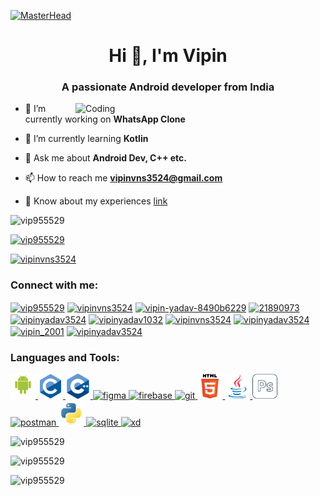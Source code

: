 [![MasterHead](https://1.bp.blogspot.com/-7A4WynwLsMw/XbBpCXG8fHI/AAAAAAAAMt4/uOa1bpLskYgrwGbllhSu2SDj_Mig8SXJQCLcBGAsYHQ/s1600/2000_600px.gif)](https://rishavchanda.io)
<h1 align="center">Hi 👋, I'm Vipin</h1>
<h3 align="center">A passionate Android developer from India</h3>
<img align="right" alt="Coding" width="400" src="https://cdn.dribbble.com/users/1162077/screenshots/3848914/programmer.gif">


- 🔭 I’m currently working on **WhatsApp Clone**

- 🌱 I’m currently learning **Kotlin**

- 💬 Ask me about **Android Dev, C++ etc.**

- 📫 How to reach me **vipinvns3524@gmail.com**

- 📄 Know about my experiences [link](https://drive.google.com/file/d/1eGAEKuOPX5yGrtbSQK_DfH8WEXkGRa-1/view?usp=sharing)

<p align="left"> <img src="https://komarev.com/ghpvc/?username=vip955529&label=Profile%20views&color=0e75b6&style=flat" alt="vip955529" /> </p>
<p align="left"> <a href="https://github.com/ryo-ma/github-profile-trophy"><img src="https://github-profile-trophy.vercel.app/?username=vip955529" alt="vip955529" /></a> </p>
<p align="left"> <a href="https://twitter.com/vipinvns3524" target="blank"><img src="https://img.shields.io/twitter/follow/vipinvns3524?logo=twitter&style=for-the-badge" alt="vipinvns3524" /></a> </p>

<h3 align="left">Connect with me:</h3>
<p align="left">
<a href="https://dev.to/vip955529" target="blank"><img align="center" src="https://raw.githubusercontent.com/rahuldkjain/github-profile-readme-generator/master/src/images/icons/Social/devto.svg" alt="vip955529" height="30" width="40" /></a>
<a href="https://twitter.com/vipinvns3524" target="blank"><img align="center" src="https://raw.githubusercontent.com/rahuldkjain/github-profile-readme-generator/master/src/images/icons/Social/twitter.svg" alt="vipinvns3524" height="30" width="40" /></a>
<a href="https://linkedin.com/in/vipin-yadav-8490b6229" target="blank"><img align="center" src="https://raw.githubusercontent.com/rahuldkjain/github-profile-readme-generator/master/src/images/icons/Social/linked-in-alt.svg" alt="vipin-yadav-8490b6229" height="30" width="40" /></a>
<a href="https://stackoverflow.com/users/21890973" target="blank"><img align="center" src="https://raw.githubusercontent.com/rahuldkjain/github-profile-readme-generator/master/src/images/icons/Social/stack-overflow.svg" alt="21890973" height="30" width="40" /></a>
<a href="https://kaggle.com/vipinyadav3524" target="blank"><img align="center" src="https://raw.githubusercontent.com/rahuldkjain/github-profile-readme-generator/master/src/images/icons/Social/kaggle.svg" alt="vipinyadav3524" height="30" width="40" /></a>
<a href="https://instagram.com/vipinyadav1032" target="blank"><img align="center" src="https://raw.githubusercontent.com/rahuldkjain/github-profile-readme-generator/master/src/images/icons/Social/instagram.svg" alt="vipinyadav1032" height="30" width="40" /></a>
<a href="https://www.codechef.com/users/vipinvns3524" target="blank"><img align="center" src="https://cdn.jsdelivr.net/npm/simple-icons@3.1.0/icons/codechef.svg" alt="vipinvns3524" height="30" width="40" /></a>
<a href="https://codeforces.com/profile/vipinyadav3524" target="blank"><img align="center" src="https://raw.githubusercontent.com/rahuldkjain/github-profile-readme-generator/master/src/images/icons/Social/codeforces.svg" alt="vipinyadav3524" height="30" width="40" /></a>
<a href="https://www.leetcode.com/vipin_2001" target="blank"><img align="center" src="https://raw.githubusercontent.com/rahuldkjain/github-profile-readme-generator/master/src/images/icons/Social/leet-code.svg" alt="vipin_2001" height="30" width="40" /></a>
<a href="https://auth.geeksforgeeks.org/user/vipinyadav3524" target="blank"><img align="center" src="https://raw.githubusercontent.com/rahuldkjain/github-profile-readme-generator/master/src/images/icons/Social/geeks-for-geeks.svg" alt="vipinyadav3524" height="30" width="40" /></a>
</p>

<h3 align="left">Languages and Tools:</h3>
<p align="left"> <a href="https://developer.android.com" target="_blank" rel="noreferrer"> <img src="https://raw.githubusercontent.com/devicons/devicon/master/icons/android/android-original-wordmark.svg" alt="android" width="40" height="40"/> </a> <a href="https://www.cprogramming.com/" target="_blank" rel="noreferrer"> <img src="https://raw.githubusercontent.com/devicons/devicon/master/icons/c/c-original.svg" alt="c" width="40" height="40"/> </a> <a href="https://www.w3schools.com/cpp/" target="_blank" rel="noreferrer"> <img src="https://raw.githubusercontent.com/devicons/devicon/master/icons/cplusplus/cplusplus-original.svg" alt="cplusplus" width="40" height="40"/> </a> <a href="https://www.figma.com/" target="_blank" rel="noreferrer"> <img src="https://www.vectorlogo.zone/logos/figma/figma-icon.svg" alt="figma" width="40" height="40"/> </a> <a href="https://firebase.google.com/" target="_blank" rel="noreferrer"> <img src="https://www.vectorlogo.zone/logos/firebase/firebase-icon.svg" alt="firebase" width="40" height="40"/> </a> <a href="https://git-scm.com/" target="_blank" rel="noreferrer"> <img src="https://www.vectorlogo.zone/logos/git-scm/git-scm-icon.svg" alt="git" width="40" height="40"/> </a> <a href="https://www.w3.org/html/" target="_blank" rel="noreferrer"> <img src="https://raw.githubusercontent.com/devicons/devicon/master/icons/html5/html5-original-wordmark.svg" alt="html5" width="40" height="40"/> </a> <a href="https://www.java.com" target="_blank" rel="noreferrer"> <img src="https://raw.githubusercontent.com/devicons/devicon/master/icons/java/java-original.svg" alt="java" width="40" height="40"/> </a> <a href="https://www.photoshop.com/en" target="_blank" rel="noreferrer"> <img src="https://raw.githubusercontent.com/devicons/devicon/master/icons/photoshop/photoshop-line.svg" alt="photoshop" width="40" height="40"/> </a> <a href="https://postman.com" target="_blank" rel="noreferrer"> <img src="https://www.vectorlogo.zone/logos/getpostman/getpostman-icon.svg" alt="postman" width="40" height="40"/> </a> <a href="https://www.python.org" target="_blank" rel="noreferrer"> <img src="https://raw.githubusercontent.com/devicons/devicon/master/icons/python/python-original.svg" alt="python" width="40" height="40"/> </a> <a href="https://www.sqlite.org/" target="_blank" rel="noreferrer"> <img src="https://www.vectorlogo.zone/logos/sqlite/sqlite-icon.svg" alt="sqlite" width="40" height="40"/> </a> <a href="https://www.adobe.com/products/xd.html" target="_blank" rel="noreferrer"> <img src="https://cdn.worldvectorlogo.com/logos/adobe-xd.svg" alt="xd" width="40" height="40"/> </a> </p>

<p><img src="https://github-readme-stats.vercel.app/api/top-langs?username=vip955529&show_icons=true&locale=en&layout=compact" alt="vip955529" /></p>

<p><img src="https://github-readme-stats.vercel.app/api?username=vip955529&show_icons=true&locale=en" alt="vip955529" /></p>

<p><img src="https://github-readme-streak-stats.herokuapp.com/?user=vip955529&" alt="vip955529" /></p>

